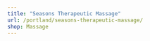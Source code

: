 ```yaml
---
title: "Seasons Therapeutic Massage"
url: /portland/seasons-therapeutic-massage/
shop: Massage
---
```

